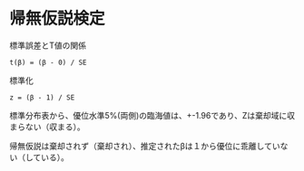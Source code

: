# 帰無仮説検定


標準誤差とT値の関係
```
t(β) = (β - 0) / SE
```

標準化
```
z = (β - 1) / SE
```

標準分布表から、優位水準5%(両側)の臨海値は、+-1.96であり、Zは棄却域に収まらない（収まる）。

帰無仮説は棄却されず（棄却され）、推定されたβは１から優位に乖離していない（している）。
